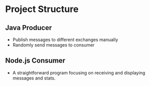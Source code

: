 # Project Structure

## Java Producer

- Publish messages to different exchanges manually
- Randomly send messages to consumer

## Node.js Consumer

- A straightforward program focusing on receiving and displaying messages and stats.
